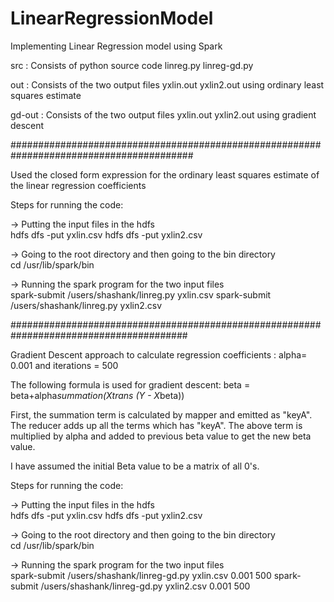 # LinearRegressionModel
Implementing Linear Regression model using Spark

src : Consists of python source code linreg.py linreg-gd.py 

out : Consists of the two output files yxlin.out yxlin2.out using ordinary least squares estimate

gd-out : Consists of the two output files yxlin.out yxlin2.out using gradient descent

#########################################################################################

Used the closed form expression for the ordinary least squares estimate of the linear regression coefficients

Steps for running the code:

-> Putting the input files in the hdfs  
hdfs dfs -put yxlin.csv
hdfs dfs -put yxlin2.csv

-> Going to the root directory and then going to the bin directory  
cd /usr/lib/spark/bin

-> Running the spark program for the two input files   
spark-submit /users/shashank/linreg.py yxlin.csv
spark-submit /users/shashank/linreg.py yxlin2.csv


########################################################################################

Gradient Descent approach to calculate regression coefficients : alpha= 0.001 and iterations = 500

The following formula is used for gradient descent:
beta = beta+alpha*summation(Xtrans (Y - X*beta))

First, the summation term is calculated by mapper and emitted as "keyA". The reducer adds up all the terms which has "keyA".
The above term is multiplied by alpha and added to previous beta value to get the new beta value.

I have assumed the initial Beta value to be a matrix of all 0's.

Steps for running the code:

-> Putting the input files in the hdfs  
hdfs dfs -put yxlin.csv
hdfs dfs -put yxlin2.csv

-> Going to the root directory and then going to the bin directory  
cd /usr/lib/spark/bin

-> Running the spark program for the two input files  
spark-submit /users/shashank/linreg-gd.py yxlin.csv 0.001 500
spark-submit /users/shashank/linreg-gd.py yxlin2.csv 0.001 500

